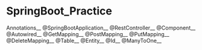 # SpringBoot_Practice

Annotations__
@SpringBootApplication__
@RestController__
@Component__
@Autowired__
@GetMapping__
@PostMapping__
@PutMapping__
@DeleteMapping__
@Table__
@Entity__
@Id__
@ManyToOne__
